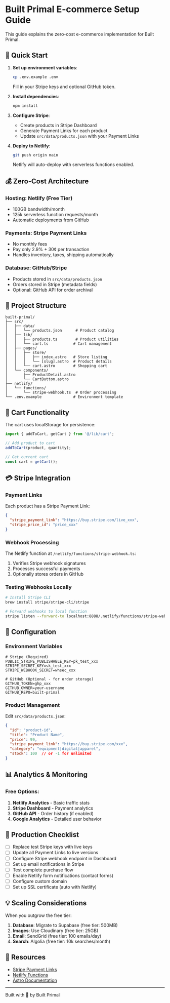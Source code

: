 # Built Primal E-commerce Setup Guide

This guide explains the zero-cost e-commerce implementation for Built Primal.

## 🚀 Quick Start

1. **Set up environment variables**:
   ```bash
   cp .env.example .env
   ```
   Fill in your Stripe keys and optional GitHub token.

2. **Install dependencies**:
   ```bash
   npm install
   ```

3. **Configure Stripe**:
   - Create products in Stripe Dashboard
   - Generate Payment Links for each product
   - Update `src/data/products.json` with your Payment Links

4. **Deploy to Netlify**:
   ```bash
   git push origin main
   ```
   Netlify will auto-deploy with serverless functions enabled.

## 💰 Zero-Cost Architecture

### Hosting: Netlify (Free Tier)
- 100GB bandwidth/month
- 125k serverless function requests/month
- Automatic deployments from GitHub

### Payments: Stripe Payment Links
- No monthly fees
- Pay only 2.9% + 30¢ per transaction
- Handles inventory, taxes, shipping automatically

### Database: GitHub/Stripe
- Products stored in `src/data/products.json`
- Orders stored in Stripe (metadata fields)
- Optional: GitHub API for order archival

## 📁 Project Structure

```
built-primal/
├── src/
│   ├── data/
│   │   └── products.json      # Product catalog
│   ├── lib/
│   │   ├── products.ts        # Product utilities
│   │   └── cart.ts           # Cart management
│   ├── pages/
│   │   ├── store/
│   │   │   ├── index.astro   # Store listing
│   │   │   └── [slug].astro  # Product details
│   │   └── cart.astro        # Shopping cart
│   └── components/
│       ├── ProductDetail.astro
│       └── CartButton.astro
├── netlify/
│   └── functions/
│       └── stripe-webhook.ts  # Order processing
└── .env.example              # Environment template
```

## 🛒 Cart Functionality

The cart uses localStorage for persistence:

```javascript
import { addToCart, getCart } from '@/lib/cart';

// Add product to cart
addToCart(product, quantity);

// Get current cart
const cart = getCart();
```

## 💳 Stripe Integration

### Payment Links
Each product has a Stripe Payment Link:
```json
{
  "stripe_payment_link": "https://buy.stripe.com/live_xxx",
  "stripe_price_id": "price_xxx"
}
```

### Webhook Processing
The Netlify function at `/netlify/functions/stripe-webhook.ts`:
1. Verifies Stripe webhook signatures
2. Processes successful payments
3. Optionally stores orders in GitHub

### Testing Webhooks Locally
```bash
# Install Stripe CLI
brew install stripe/stripe-cli/stripe

# Forward webhooks to local function
stripe listen --forward-to localhost:8888/.netlify/functions/stripe-webhook
```

## 🔧 Configuration

### Environment Variables
```env
# Stripe (Required)
PUBLIC_STRIPE_PUBLISHABLE_KEY=pk_test_xxx
STRIPE_SECRET_KEY=sk_test_xxx
STRIPE_WEBHOOK_SECRET=whsec_xxx

# GitHub (Optional - for order storage)
GITHUB_TOKEN=ghp_xxx
GITHUB_OWNER=your-username
GITHUB_REPO=built-primal
```

### Product Management
Edit `src/data/products.json`:
```json
{
  "id": "product-id",
  "title": "Product Name",
  "price": 99,
  "stripe_payment_link": "https://buy.stripe.com/xxx",
  "category": "equipment|digital|apparel",
  "stock": 100  // or -1 for unlimited
}
```

## 📊 Analytics & Monitoring

### Free Options:
1. **Netlify Analytics** - Basic traffic stats
2. **Stripe Dashboard** - Payment analytics
3. **GitHub API** - Order history (if enabled)
4. **Google Analytics** - Detailed user behavior

## 🚨 Production Checklist

- [ ] Replace test Stripe keys with live keys
- [ ] Update all Payment Links to live versions
- [ ] Configure Stripe webhook endpoint in Dashboard
- [ ] Set up email notifications in Stripe
- [ ] Test complete purchase flow
- [ ] Enable Netlify form notifications (contact forms)
- [ ] Configure custom domain
- [ ] Set up SSL certificate (auto with Netlify)

## 💡 Scaling Considerations

When you outgrow the free tier:

1. **Database**: Migrate to Supabase (free tier: 500MB)
2. **Images**: Use Cloudinary (free tier: 25GB)
3. **Email**: SendGrid (free tier: 100 emails/day)
4. **Search**: Algolia (free tier: 10k searches/month)

## 🔗 Resources

- [Stripe Payment Links](https://stripe.com/docs/payment-links)
- [Netlify Functions](https://docs.netlify.com/functions/overview/)
- [Astro Documentation](https://docs.astro.build)

---

Built with 💪 by Built Primal